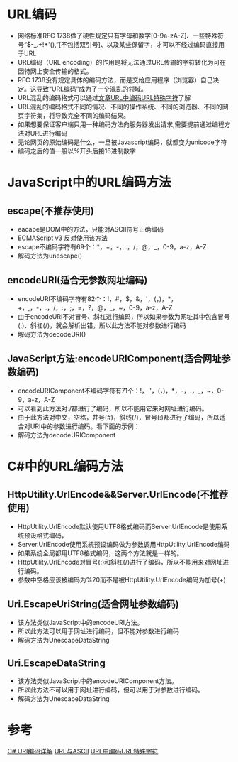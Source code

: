 # URL编码

* 网络标准RFC 1738做了硬性规定只有字母和数字[0-9a-zA-Z]、一些特殊符号“$-_.+!*'(),”[不包括双引号]、以及某些保留字，才可以不经过编码直接用于URL
* URL编码（URL encoding）的作用是将无法通过URL传输的字符转化为可在因特网上安全传输的格式。
* RFC 1738没有规定具体的编码方法，而是交给应用程序（浏览器）自己决定。这导致“URL编码”成为了一个混乱的领域。
* URL混乱的编码格式可以通过[文章URL中编码URL特殊字符](https://blog.csdn.net/chenlycly/article/details/51820727)了解
* URL混乱的编码格式不同的情况、不同的操作系统、不同的浏览器、不同的网页字符集，将导致完全不同的编码结果。
* 如果想要保证客户端只用一种编码方法向服务器发出请求,需要提前通过编程方法对URL进行编码
* 无论网页的原始编码是什么，一旦被Javascript编码，就都变为unicode字符
* 编码之后的值一般以%开头后接16进制数字

# JavaScript中的URL编码方法
## escape(不推荐使用)

* eacape是DOM中的方法，只能对ASCII符号正确编码
* ECMAScript v3 反对使用该方法
* escape不编码字符有69个：*，+，-，.，/，@，_，0-9，a-z，A-Z
* 解码方法为unescape()

## encodeURI(适合无参数网址编码)

* encodeURI不编码字符有82个：!，#，$，&，'，(，)，*，+，,，-，.，/，:，;，=，?，@，_，~，0-9，a-z，A-Z
* 由于encodeURI不对冒号、斜杠进行编码，所以如果参数为网址其中包含冒号(:)、斜杠(/)，就会解析出错，所以此方法不能对参数进行编码
* 解码方法为decodeURI()

## JavaScript方法:encodeURIComponent(适合网址参数编码)

* encodeURIComponent不编码字符有71个：!， '，(，)，*，-，.，_，~，0-9，a-z，A-Z
* 可以看到此方法对:/都进行了编码，所以不能用它来对网址进行编码。
* 由于此方法对中文，空格，井号(#)，斜线(/)，冒号(:)都进行了编码，所以适合对URI中的参数进行编码。看下面的示例：
* 解码方法为decodeURIComponent

# C#中的URL编码方法
## HttpUtility.UrlEncode&&Server.UrlEncode(不推荐使用)

* HttpUtility.UrlEncode默认使用UTF8格式编码而Server.UrlEncode是使用系统预设格式编码，
* Server.UrlEncode使用系統预设编码做为参数调用HttpUtility.UrlEncode编码
* 如果系统全局都用UTF8格式编码，这两个方法就是一样的。
* HttpUtility.UrlEncode对冒号(:)和斜杠(/)进行了编码，所以不能用来对网址进行编码。
* 参数中空格应该被编码为%20而不是被HttpUtility.UrlEncode编码为加号(+)

## Uri.EscapeUriString(适合网址参数编码)

* 该方法类似JavaScript中的encodeURI方法。
* 所以此方法可以用于网址进行编码，但不能对参数进行编码
* 解码方法为UnescapeDataString

## Uri.EscapeDataString

* 该方法类似JavaScript中的encodeURIComponent方法。
* 所以此方法不可以用于网址进行编码，但可以用于对参数进行编码。
* 解码方法为UnescapeDataString

# 参考

[C# URI编码详解](https://blog.csdn.net/xiaoyong_net/article/details/73381668)
[URL与ASCII](https://blog.csdn.net/weixin_33734785/article/details/92104222)
[URL中编码URL特殊字符](https://blog.csdn.net/chenlycly/article/details/51820727)